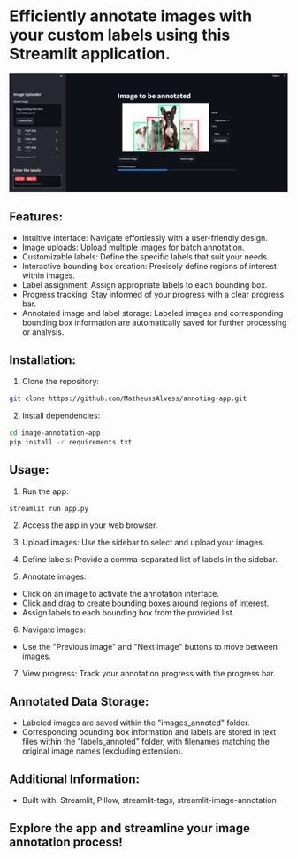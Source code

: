 # Efficiently annotate images with your custom labels using this Streamlit application.

![Imagem](images/example_app.png)

## Features:

- Intuitive interface: Navigate effortlessly with a user-friendly design.
- Image uploads: Upload multiple images for batch annotation.
- Customizable labels: Define the specific labels that suit your needs.
- Interactive bounding box creation: Precisely define regions of interest within images.
- Label assignment: Assign appropriate labels to each bounding box.
- Progress tracking: Stay informed of your progress with a clear progress bar.
- Annotated image and label storage: Labeled images and corresponding bounding box information are automatically saved for further processing or analysis.

## Installation:

1. Clone the repository:
```Bash
git clone https://github.com/MatheussAlvess/annoting-app.git
```

2. Install dependencies:
``` Bash
cd image-annotation-app
pip install -r requirements.txt
```

## Usage:

1. Run the app:

```Bash
streamlit run app.py
```

2. Access the app in your web browser.
3. Upload images: Use the sidebar to select and upload your images.
4. Define labels: Provide a comma-separated list of labels in the sidebar.

5. Annotate images:
  - Click on an image to activate the annotation interface.
- Click and drag to create bounding boxes around regions of interest.
- Assign labels to each bounding box from the provided list.

6. Navigate images:
 - Use the "Previous image" and "Next image" buttons to move between images.

7. View progress: Track your annotation progress with the progress bar.

## Annotated Data Storage:

- Labeled images are saved within the "images_annoted" folder.
- Corresponding bounding box information and labels are stored in text files within the "labels_annoted" folder, with filenames matching the original image names (excluding extension).

## Additional Information:

- Built with: Streamlit, Pillow, streamlit-tags, streamlit-image-annotation

## Explore the app and streamline your image annotation process!
